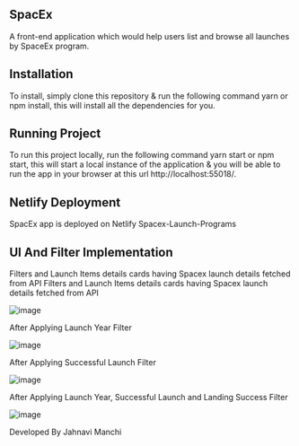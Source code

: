 ## SpacEx

A front-end application which would help users list and browse all launches by SpaceEx program.

## Installation

To install, simply clone this repository & run the following command yarn or npm install, this will install all the dependencies for you.

## Running Project

To run this project locally, run the following command yarn start or npm start, this will start a local instance of the application & you will be able to run the app in your browser at this url http://localhost:55018/.

## Netlify Deployment

SpacEx app is deployed on Netlify Spacex-Launch-Programs

## UI And Filter Implementation

Filters and Launch Items details cards having Spacex launch details fetched from API
Filters and Launch Items details cards having Spacex launch details fetched from API

![image](https://user-images.githubusercontent.com/83904437/117692445-a722e180-b1da-11eb-8e16-9f64832e8856.png)

After Applying Launch Year Filter

![image](https://user-images.githubusercontent.com/83904437/117692508-b6099400-b1da-11eb-8d2b-00d40e497310.png)

After Applying Successful Launch Filter

![image](https://user-images.githubusercontent.com/83904437/117692561-c457b000-b1da-11eb-8711-01fb4215f910.png)

After Applying Launch Year, Successful Launch and Landing Success Filter

![image](https://user-images.githubusercontent.com/83904437/117692600-cd488180-b1da-11eb-8574-a0a4ed158902.png)


Developed By Jahnavi Manchi
